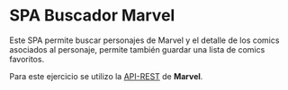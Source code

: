 # SPA Buscador Marvel
Este SPA permite buscar personajes de Marvel y el detalle de los comics asociados al personaje, permite también guardar una lista de comics favoritos.

Para este ejercicio se utilizo la [API-REST](https://developer.marvel.com/) de **Marvel**.
